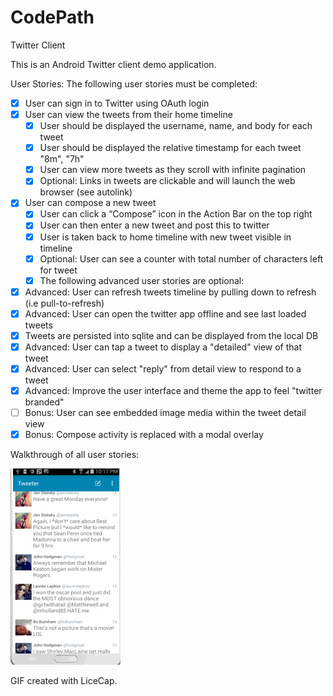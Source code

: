 # CodePath
Twitter Client

This is an Android Twitter client demo application. 

User Stories:
The following user stories must be completed:

- [x] User can sign in to Twitter using OAuth login
- [x] User can view the tweets from their home timeline
  - [x] User should be displayed the username, name, and body for each tweet
  - [x] User should be displayed the relative timestamp for each tweet "8m", "7h"
  - [x] User can view more tweets as they scroll with infinite pagination
  - [x] Optional: Links in tweets are clickable and will launch the web browser (see autolink)
- [x] User can compose a new tweet
  - [x] User can click a “Compose” icon in the Action Bar on the top right
  - [x] User can then enter a new tweet and post this to twitter
  - [x] User is taken back to home timeline with new tweet visible in timeline
  - [x] Optional: User can see a counter with total number of characters left for tweet
  - [x] The following advanced user stories are optional:

- [x] Advanced: User can refresh tweets timeline by pulling down to refresh (i.e pull-to-refresh)
- [x] Advanced: User can open the twitter app offline and see last loaded tweets
- [x] Tweets are persisted into sqlite and can be displayed from the local DB
- [x] Advanced: User can tap a tweet to display a "detailed" view of that tweet
- [x] Advanced: User can select "reply" from detail view to respond to a tweet
- [x] Advanced: Improve the user interface and theme the app to feel "twitter branded"
- [ ] Bonus: User can see embedded image media within the tweet detail view
- [x] Bonus: Compose activity is replaced with a modal overlay

Walkthrough of all user stories:

![Alt text](/tweeter.gif?raw=true "Video Walkthrough")

GIF created with LiceCap.
